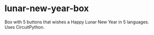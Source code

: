 # lunar-new-year-box
Box with 5 buttons that wishes a Happy Lunar New Year in 5 languages. Uses CircuitPython.
